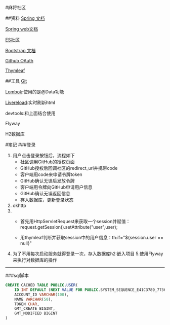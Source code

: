 #麻将社区

##资料
[Spring 文档](https://spring.io/guides)

[Spring web文档](https://spring.io/guides/gs/serving-web-content/#scratch)

[ES社区](https://elasticsearch.cn/explore)

[Bootstrap 文档](https://v3.bootcss.com/css/#buttons)

[Github OAuth](https://developer.github.com/apps/building-oauth-apps/)

[Thymleaf](https://www.thymeleaf.org/doc/tutorials/3.0/usingthymeleaf.html)

##工具
[Git](https://www.git-scm.com/download/)

[Lombok](https://projectlombok.org/setup/maven):使用的是@Data功能

[Livereload](http://livereload.com/):实时刷新html

devtools:和上面结合使用

Flyway

H2数据库

#笔记
###登录
1. 用户点击登录按钮后，流程如下
    + 社区调用GitHub的授权页面
    + GitHub授权后回调社区的redirect_uri并携带code
    + 客户端用code来申请令牌token
    + GitHub确认无误后发放令牌
    + 客户端用令牌向GitHub申请用户信息
    + GitHub确认无误返回信息
    + 存入数据库，更新登录状态
2. okhttp
3.  + 首先用HttpServletRequest来获取一个session并赋值：            
        request.getSession().setAttribute("user",user);

    + 用thymleaf判断并获取session中的用户信息：th:if="${session.user == null}"
4. 为了不用每次启动服务就得登录一次，存入数据库h2:嵌入项目
5.使用Flyway来执行对数据库的操作
---
###sql脚本
```sql
CREATE CACHED TABLE PUBLIC.USER(
    ID INT DEFAULT (NEXT VALUE FOR PUBLIC.SYSTEM_SEQUENCE_E41C3789_7736_469A_BF3D_AD65F4FA1911) NOT NULL NULL_TO_DEFAULT SEQUENCE PUBLIC.SYSTEM_SEQUENCE_E41C3789_7736_469A_BF3D_AD65F4FA1911,
    ACCOUNT_ID VARCHAR(100),
    NAME VARCHAR(50),
    TOKEN CHAR,
    GMT_CREATE BIGINT,
    GMT_MODIFIED BIGINT
)
```


